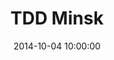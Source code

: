 ---
title: TDD Minsk
type: tdd
location: Minsk

date: 2014-10-04 10:00:00

layout: workshop

thumbnail_path: resources/tdd_minsk/1-mini.jpg

images:
  - resources/tdd_minsk/1.jpg

---